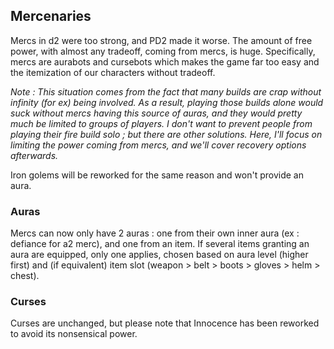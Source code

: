 ## Mercenaries

Mercs in d2 were too strong, and PD2 made it worse. The amount of free power, with almost any tradeoff, coming from mercs, is huge. Specifically, mercs are aurabots and cursebots which makes the game far too easy and the itemization of our characters without tradeoff.

*Note : This situation comes from the fact that many builds are crap without infinity (for ex) being involved. As a result, playing those builds alone would suck without mercs having this source of auras, and they would pretty much be limited to groups of players. I don't want to prevent people from playing their fire build solo ; but there are other solutions. Here, I'll focus on limiting the power coming from mercs, and we'll cover recovery options afterwards.*

Iron golems will be reworked for the same reason and won't provide an aura.

### Auras

Mercs can now only have 2 auras : one from their own inner aura (ex : defiance for a2 merc), and one from an item. If several items granting an aura are equipped, only one applies, chosen based on aura level (higher first) and (if equivalent) item slot (weapon > belt > boots > gloves > helm > chest).

### Curses

Curses are unchanged, but please note that Innocence has been reworked to avoid its nonsensical power.
